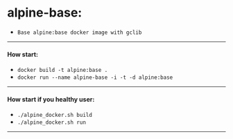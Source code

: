 # alpine-base:

* `Base alpine:base docker image with gclib`

___

#### How start:

* `docker build -t alpine:base .`
* `docker run --name alpine-base -i -t -d alpine:base`

___

#### How start if you healthy user:

* `./alpine_docker.sh build`
* `./alpine_docker.sh run`

___
